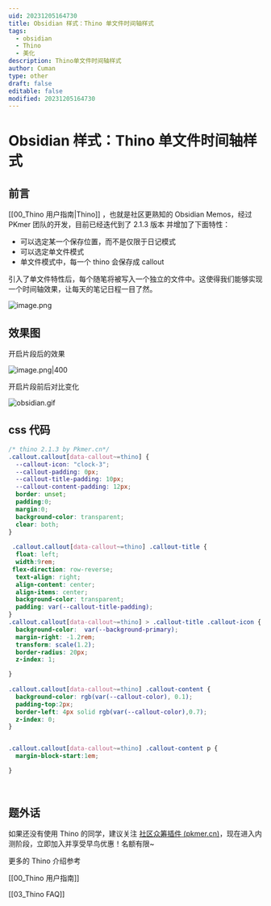 ```yaml
---
uid: 20231205164730
title: Obsidian 样式：Thino 单文件时间轴样式
tags:
  - obsidian
  - Thino
  - 美化
description: Thino单文件时间轴样式
author: Cuman
type: other
draft: false
editable: false
modified: 20231205164730
---
```


# Obsidian 样式：Thino 单文件时间轴样式

## 前言

[[00_Thino 用户指南|Thino]] ，也就是社区更熟知的 Obsidian Memos，经过 PKmer 团队的开发，目前已经迭代到了 2.1.3 版本 并增加了下面特性：

- 可以选定某一个保存位置，而不是仅限于日记模式
- 可以选定单文件模式
- 单文件模式中，每一个 thino 会保存成 callout

引入了单文件特性后，每个随笔将被写入一个独立的文件中。这使得我们能够实现一个时间轴效果，让每天的笔记日程一目了然。

![image.png](https://cdn.pkmer.cn/images/202312051647981.png!pkmer)

## 效果图

开启片段后的效果

![image.png|400](https://cdn.pkmer.cn/images/202312051626330.png!pkmer)

开启片段前后对比变化

![obsidian.gif](https://cdn.pkmer.cn/images/202312051644210.gif!pkmer)

## css 代码

```css
/* thino 2.1.3 by Pkmer.cn*/
.callout.callout[data-callout~=thino] {
  --callout-icon: "clock-3";
  --callout-padding: 0px;
  --callout-title-padding: 10px;
  --callout-content-padding: 12px;
  border: unset;
  padding:0;
  margin:0;
  background-color: transparent;
  clear: both;
}
 
 .callout.callout[data-callout~=thino] .callout-title {
  float: left;
  width:9rem;
 flex-direction: row-reverse;
  text-align: right;
  align-content: center;
  align-items: center;
  background-color: transparent;
  padding: var(--callout-title-padding);
}
.callout.callout[data-callout~=thino] > .callout-title .callout-icon {
  background-color:  var(--background-primary);
  margin-right: -1.2rem;
  transform: scale(1.2);
  border-radius: 20px;
  z-index: 1;

}
 
.callout.callout[data-callout~=thino] .callout-content {
  background-color: rgb(var(--callout-color), 0.1);
  padding-top:2px;
  border-left: 4px solid rgb(var(--callout-color),0.7);
  z-index: 0;
}


.callout.callout[data-callout~=thino] .callout-content p {
  margin-block-start:1em;

}
 
  
```

## 题外话

如果还没有使用 Thino 的同学，建议关注 [社区众筹插件 (pkmer.cn)](https://pkmer.cn/products/productDetails/)，现在进入内测阶段，立即加入并享受早鸟优惠！名额有限~

更多的 Thino 介绍参考

[[00_Thino 用户指南]]

[[03_Thino FAQ]]
